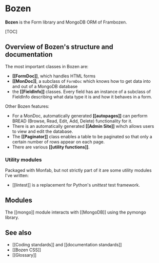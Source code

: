 # Bozen

**Bozen** is the Form library and MongoDB ORM of Frambozen.

[TOC]

## Overview of Bozen's structure and documentation

The most important classes in Bozen are:

* **[[FormDoc]]**, which handles HTML forms
* **[[MonDoc]]**, a subclass of `FormDoc` which knows how to get data into and out of a MongoDB database
* the **[[FieldInfo]]** classes. Every field has an instance of a subclass of FieldInfo describing what data type it is and how it behaves in a form.

Other Bozen features:

* For a MonDoc, automatically generated **[[autopages]]** can perform BREAD (Browse, Read, Edit, Add, Delete) functionality for it.
* There is an automatically generated **[[Admin Site]]** wihch allows users to view and edit the database. 
* The **[[Paginator]]** class enables a table to be paginated so that only a certain number of rows appear on each page.
* There are various **[[utility functions]]**.

### Utility modules

Packaged with Monfab, but not strictly part of it are some utility modules I've written:

* [[lintest]] is a replacement for Python's *unittest* test framework.

## Modules

The [[mongo]] module interacts with [[MongoDB]] using the pymongo library.

## See also

* [[Coding standards]] and [[documentation standards]]
* [[Bozen CSS]]
* [[Glossary]]
